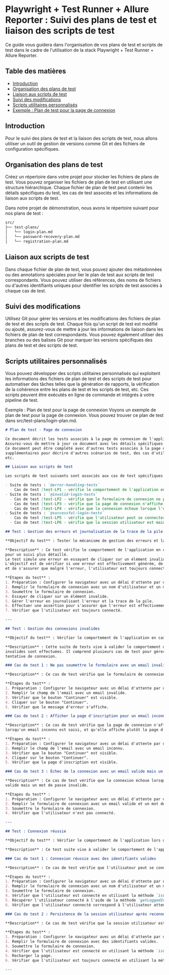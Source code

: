 # Playwright + Test Runner + Allure Reporter : Suivi des plans de test et liaison des scripts de test

Ce guide vous guidera dans l'organisation de vos plans de test et scripts de test dans le cadre de l'utilisation de la stack Playwright + Test Runner + Allure Reporter.

## Table des matières
- [Introduction](#introduction)
- [Organisation des plans de test](#organisation-des-plans-de-test)
- [Liaison aux scripts de test](#liaison-aux-scripts-de-test)
- [Suivi des modifications](#suivi-des-modifications)
- [Scripts utilitaires personnalisés](#scripts-utilitaires-personnalisés)
- [Exemple : Plan de test pour la page de connexion](#exemple-plan-de-test-pour-la-page-de-connexion)

## Introduction

Pour le suivi des plans de test et la liaison des scripts de test, nous allons utiliser un outil de gestion de versions comme Git et des fichiers de configuration spécifiques.

## Organisation des plans de test

Créez un répertoire dans votre projet pour stocker les fichiers de plans de test. Vous pouvez organiser les fichiers de plan de test en utilisant une structure hiérarchique. Chaque fichier de plan de test peut contenir les détails spécifiques du test, les cas de test associés et les informations de liaison aux scripts de test.

Dans notre projet de démonstration, nous avons le répertoire suivant pour nos plans de test :

```bash
src/
├── test-plans/
│   └── login-plan.md
│   └── password-recovery-plan.md
│   └── registration-plan.md
```

## Liaison aux scripts de test

Dans chaque fichier de plan de test, vous pouvez ajouter des métadonnées ou des annotations spéciales pour lier le plan de test aux scripts de test correspondants. Vous pouvez utiliser des références, des noms de fichiers ou d'autres identifiants uniques pour identifier les scripts de test associés à chaque cas de test.

## Suivi des modifications

Utilisez Git pour gérer les versions et les modifications des fichiers de plan de test et des scripts de test. Chaque fois qu'un script de test est modifié ou ajouté, assurez-vous de mettre à jour les informations de liaison dans les fichiers de plan de test correspondants. Vous pouvez également utiliser des branches ou des balises Git pour marquer les versions spécifiques des plans de test et des scripts de test.

## Scripts utilitaires personnalisés
Vous pouvez développer des scripts utilitaires personnalisés qui exploitent les informations des fichiers de plan de test et des scripts de test pour automatiser des tâches telles que la génération de rapports, la vérification de la cohérence entre les plans de test et les scripts de test, etc. Ces scripts peuvent être exécutés en ligne de commande et intégrés à votre pipeline de test.

Exemple : Plan de test pour la page de connexion
Voyons un exemple de plan de test pour la page de connexion. Vous pouvez trouver ce plan de test dans src/test-plans/login-plan.md.

```markdown
# Plan de test - Page de connexion

Ce document décrit les tests associés à la page de connexion de l'application.
Assurez-vous de mettre à jour ce document avec les détails spécifiques de chaque test lié à la page de connexion.
Ce document peut être complété avec d'autres tests associés à la page de connexion. Vous pouvez ajouter des sections
supplémentaires pour décrire d'autres scénarios de test, des cas d'utilisation spécifiques, des conditions de réussite,
etc.

## Liaison aux scripts de test

Les scripts de test suivants sont associés aux cas de test spécifiques dans ce plan de test :

- Suite de tests : `@error-handling-tests`
  - Cas de test [test-LP1 - vérifie le comportement de l'application en cas d'erreur et enregistre la trace de la pile pour un suivi plus détaillé.](src/tests/login/error-handling.spec.mjs:31)
- Suite de tests : `@invalid-login-tests`
  - Cas de test [test-LP2 - vérifie que le formulaire de connexion ne peut pas être soumis avec un email invalide.](src/tests/login/invalid-login.spec.mjs:31)
  - Cas de test [test-LP3 - vérifie que la page de connexion n'affiche pas le champ du mot de passe lorsqu'un email inconnu est saisi.](src/tests/login/invalid-login.spec.mjs:45)
  - Cas de test [test-LP4 - vérifie que la connexion échoue lorsque l'utilisateur saisit un email valide mais un mot de passe invalide.](src/tests/login/invalid-login.spec.mjs:60)
- Suite de tests : `@successful-login-tests`
  - Cas de test [test-LP5 - vérifie que l'utilisateur peut se connecter avec des identifiants valides et que la connexion est réussie.](src/tests/login/invalid-login.spec.mjs:31)
  - Cas de test [test-LP6 - vérifie que la session utilisateur est maintenue après une reconnexion.](src/tests/login/invalid-login.spec.mjs:45)

## Test : Gestion des erreurs et journalisation de la trace de la pile

**Objectif du test** : Tester le mécanisme de gestion des erreurs et la journalisation de la trace de la pile.

**Description** : Ce test vérifie le comportement de l'application en cas d'erreur et enregistre la trace de la pile 
pour un suivi plus détaillé. 
Le test simule une erreur en essayant de cliquer sur un élément invalide. 
L'objectif est de vérifier si une erreur est effectivement générée, de journaliser l'erreur et sa trace de pile, 
et de s'assurer que malgré l'erreur, l'utilisateur est toujours connecté.

**Étapes du test** :
1. Préparation : Configurer le navigateur avec un délai d'attente par défaut et charger la page de connexion.
2. Remplir le formulaire de connexion avec un nom d'utilisateur et un mot de passe valides.
3. Soumettre le formulaire de connexion.
4. Essayer de cliquer sur un élément invalide.
5. Gérer l'erreur en journalisant l'erreur et la trace de la pile.
6. Effectuer une assertion pour s'assurer que l'erreur est effectivement survenue.
7. Vérifier que l'utilisateur est toujours connecté.

---

## Test : Gestion des connexions invalides

**Objectif du test** : Vérifier le comportement de l'application en cas de tentatives de connexion invalides.

**Description** : Cette suite de tests vise à valider le comportement de l'application lorsque des tentatives de connexion 
invalides sont effectuées. Il comprend plusieurs cas de test pour gérer différentes situations d'erreur lors de la 
tentative de connexion.

### Cas de test 1 : Ne pas soumettre le formulaire avec un email invalide

**Description** : Ce cas de test vérifie que le formulaire de connexion ne peut pas être soumis avec un email invalide.

**Étapes du test** :
1. Préparation : Configurer le navigateur avec un délai d'attente par défaut et charger la page de connexion.
2. Remplir le champ de l'email avec un email invalide.
3. Vérifier que le bouton "Continuer" est visible.
4. Cliquer sur le bouton "Continuer".
5. Vérifier que le message d'erreur s'affiche.

### Cas de test 2 : Afficher la page d'inscription pour un email inconnu

**Description** : Ce cas de test vérifie que la page de connexion n'affiche pas le champ du mot de passe 
lorsqu'un email inconnu est saisi, et qu'elle affiche plutôt la page d'inscription.

**Étapes du test** :
1. Préparation : Configurer le navigateur avec un délai d'attente par défaut et charger la page de connexion.
2. Remplir le champ de l'email avec un email inconnu.
3. Vérifier que le bouton "Continuer" est visible.
4. Cliquer sur le bouton "Continuer".
5. Vérifier que la page d'inscription est visible.

### Cas de test 3 : Échec de la connexion avec un email valide mais un mot de passe invalide

**Description** : Ce cas de test vérifie que la connexion échoue lorsque l'utilisateur saisit un email 
valide mais un mot de passe invalide.

**Étapes du test** :
1. Préparation : Configurer le navigateur avec un délai d'attente par défaut et charger la page de connexion.
2. Remplir le formulaire de connexion avec un email valide et un mot de passe invalide.
3. Soumettre le formulaire de connexion.
4. Vérifier que l'utilisateur n'est pas connecté.

---

## Test : Connexion réussie

**Objectif du test** : Vérifier le comportement de l'application lors d'une connexion réussie et la persistence de la session utilisateur.

**Description** : Ce test suite vise à valider le comportement de l'application lorsqu'une connexion réussie est effectuée. Il comprend plusieurs cas de test pour vérifier que l'utilisateur peut se connecter avec des informations valides et que sa session est maintenue après une reconnexion.

### Cas de test 1 : Connexion réussie avec des identifiants valides

**Description** : Ce cas de test vérifie que l'utilisateur peut se connecter avec des identifiants valides et que la connexion est réussie.

**Étapes du test** :
1. Préparation : Configurer le navigateur avec un délai d'attente par défaut et charger la page de connexion.
2. Remplir le formulaire de connexion avec un nom d'utilisateur et un mot de passe valides.
3. Soumettre le formulaire de connexion.
4. Vérifier que l'utilisateur est connecté en utilisant la méthode `isLoggedIn(page)` de `loginPage`.
5. Récupérer l'utilisateur connecté à l'aide de la méthode `getLoggedInUser(page)` de `loginPage`.
6. Vérifier que l'utilisateur connecté correspond à l'utilisateur attendu.

### Cas de test 2 : Persistence de la session utilisateur après reconnexion

**Description** : Ce cas de test vérifie que la session utilisateur est maintenue après une reconnexion.

**Étapes du test** :
1. Préparation : Configurer le navigateur avec un délai d'attente par défaut et charger la page de connexion.
2. Remplir le formulaire de connexion avec des identifiants valides.
3. Soumettre le formulaire de connexion.
4. Vérifier que l'utilisateur est connecté en utilisant la méthode `isLoggedIn(page)` de `loginPage`.
5. Recharger la page.
6. Vérifier que l'utilisateur est toujours connecté en utilisant la méthode `isLoggedIn(page)` de `loginPage`.

---


```